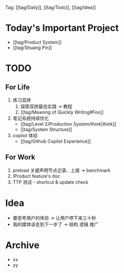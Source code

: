 Tag: [[tag/Daily]], [[tag/Todo]], [[tag/Idea]]

# Today's Important Project
- [[tag/Product System]]
- [[tag/Shuang Pin]]

# TODO
## For Life
1. 练习双拼
	1. 探索双拼最佳实践 -> 教程
	2. [[tag/Meaning of Quickly Writing#Foo]]
2. 笔记系统持续优化
	- [[tag/Level 2/Production System/think|think]]
	- [[tag/System Structure]]
3. copilot 体验
    - [[tag/Github Copilot Experience]]

## For Work
1. preload 关键声明节点记录、上报 -> benchmark
2. IProduct feature's doc
3. TTP 测试 - shortcut & update check

# Idea

- 要思考用户的体验 -> 让用户停下来三十秒
- 我的媒体该走到下一步了 -> 结构 逻辑 推广

# Archive
- xx
- yy
